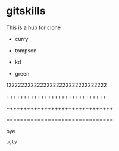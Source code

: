 # gitskills
This is a hub for clone
* curry
* tompson

* kd
* green

12222222222222222222222222222222

+++++++++++++++++++++++++++++

+++++++++++++++++++++++++++++++

===============================

bye

``ugly``

